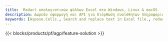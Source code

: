 ```yaml
---
title:  Redact υπολογιστικών φύλλων Excel στο Windows, Linux & macOS
description: Δωρεάν εφαρμογή και API για διόρθωση ευαίσθητων πληροφοριών από υπολογιστικά φύλλα XLS, XLSX & ODS
keywords: [Aspose.Cells., Search and replace text in Excel file., redact Excel file., edit Excel file., Excel file redaction., Search and replace string in Excel file]
---
```

{{< blocks/products/pf/agp/feature-solution >}} 

